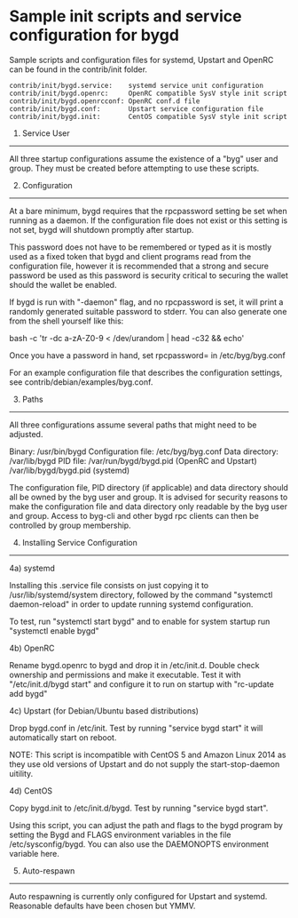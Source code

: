 Sample init scripts and service configuration for bygd
==========================================================

Sample scripts and configuration files for systemd, Upstart and OpenRC
can be found in the contrib/init folder.

    contrib/init/bygd.service:    systemd service unit configuration
    contrib/init/bygd.openrc:     OpenRC compatible SysV style init script
    contrib/init/bygd.openrcconf: OpenRC conf.d file
    contrib/init/bygd.conf:       Upstart service configuration file
    contrib/init/bygd.init:       CentOS compatible SysV style init script

1. Service User
---------------------------------

All three startup configurations assume the existence of a "byg" user
and group.  They must be created before attempting to use these scripts.

2. Configuration
---------------------------------

At a bare minimum, bygd requires that the rpcpassword setting be set
when running as a daemon.  If the configuration file does not exist or this
setting is not set, bygd will shutdown promptly after startup.

This password does not have to be remembered or typed as it is mostly used
as a fixed token that bygd and client programs read from the configuration
file, however it is recommended that a strong and secure password be used
as this password is security critical to securing the wallet should the
wallet be enabled.

If bygd is run with "-daemon" flag, and no rpcpassword is set, it will
print a randomly generated suitable password to stderr.  You can also
generate one from the shell yourself like this:

bash -c 'tr -dc a-zA-Z0-9 < /dev/urandom | head -c32 && echo'

Once you have a password in hand, set rpcpassword= in /etc/byg/byg.conf

For an example configuration file that describes the configuration settings,
see contrib/debian/examples/byg.conf.

3. Paths
---------------------------------

All three configurations assume several paths that might need to be adjusted.

Binary:              /usr/bin/bygd
Configuration file:  /etc/byg/byg.conf
Data directory:      /var/lib/bygd
PID file:            /var/run/bygd/bygd.pid (OpenRC and Upstart)
                     /var/lib/bygd/bygd.pid (systemd)

The configuration file, PID directory (if applicable) and data directory
should all be owned by the byg user and group.  It is advised for security
reasons to make the configuration file and data directory only readable by the
byg user and group.  Access to byg-cli and other bygd rpc clients
can then be controlled by group membership.

4. Installing Service Configuration
-----------------------------------

4a) systemd

Installing this .service file consists on just copying it to
/usr/lib/systemd/system directory, followed by the command
"systemctl daemon-reload" in order to update running systemd configuration.

To test, run "systemctl start bygd" and to enable for system startup run
"systemctl enable bygd"

4b) OpenRC

Rename bygd.openrc to bygd and drop it in /etc/init.d.  Double
check ownership and permissions and make it executable.  Test it with
"/etc/init.d/bygd start" and configure it to run on startup with
"rc-update add bygd"

4c) Upstart (for Debian/Ubuntu based distributions)

Drop bygd.conf in /etc/init.  Test by running "service bygd start"
it will automatically start on reboot.

NOTE: This script is incompatible with CentOS 5 and Amazon Linux 2014 as they
use old versions of Upstart and do not supply the start-stop-daemon uitility.

4d) CentOS

Copy bygd.init to /etc/init.d/bygd. Test by running "service bygd start".

Using this script, you can adjust the path and flags to the bygd program by
setting the Bygd and FLAGS environment variables in the file
/etc/sysconfig/bygd. You can also use the DAEMONOPTS environment variable here.

5. Auto-respawn
-----------------------------------

Auto respawning is currently only configured for Upstart and systemd.
Reasonable defaults have been chosen but YMMV.
